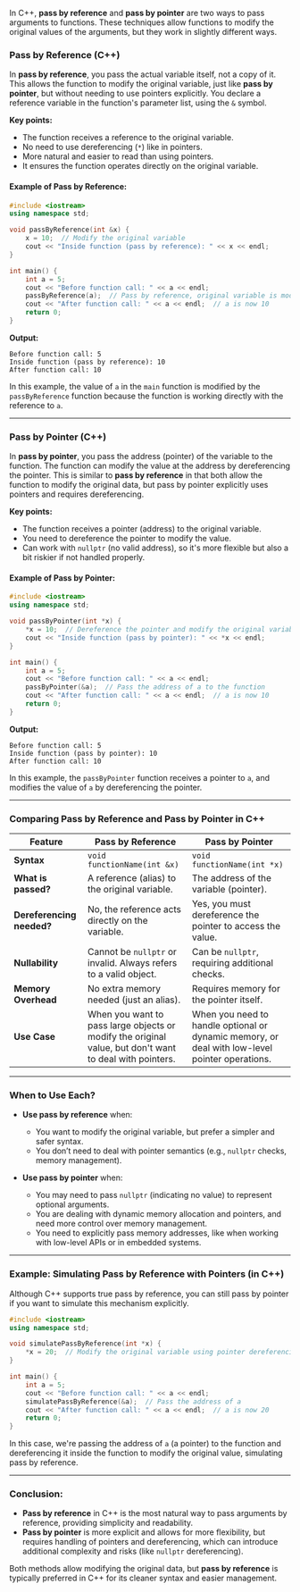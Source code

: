 In C++, **pass by reference** and **pass by pointer** are two ways to pass arguments to functions. These techniques allow functions to modify the original values of the arguments, but they work in slightly different ways.

### **Pass by Reference (C++)**
In **pass by reference**, you pass the actual variable itself, not a copy of it. This allows the function to modify the original variable, just like **pass by pointer**, but without needing to use pointers explicitly. You declare a reference variable in the function's parameter list, using the `&` symbol.

**Key points:**
- The function receives a reference to the original variable.
- No need to use dereferencing (`*`) like in pointers.
- More natural and easier to read than using pointers.
- It ensures the function operates directly on the original variable.

#### Example of Pass by Reference:
```cpp
#include <iostream>
using namespace std;

void passByReference(int &x) {
    x = 10;  // Modify the original variable
    cout << "Inside function (pass by reference): " << x << endl;
}

int main() {
    int a = 5;
    cout << "Before function call: " << a << endl;
    passByReference(a);  // Pass by reference, original variable is modified
    cout << "After function call: " << a << endl;  // a is now 10
    return 0;
}
```

**Output:**
```
Before function call: 5
Inside function (pass by reference): 10
After function call: 10
```

In this example, the value of `a` in the `main` function is modified by the `passByReference` function because the function is working directly with the reference to `a`.

---

### **Pass by Pointer (C++)**
In **pass by pointer**, you pass the address (pointer) of the variable to the function. The function can modify the value at the address by dereferencing the pointer. This is similar to **pass by reference** in that both allow the function to modify the original data, but pass by pointer explicitly uses pointers and requires dereferencing.

**Key points:**
- The function receives a pointer (address) to the original variable.
- You need to dereference the pointer to modify the value.
- Can work with `nullptr` (no valid address), so it's more flexible but also a bit riskier if not handled properly.

#### Example of Pass by Pointer:
```cpp
#include <iostream>
using namespace std;

void passByPointer(int *x) {
    *x = 10;  // Dereference the pointer and modify the original variable
    cout << "Inside function (pass by pointer): " << *x << endl;
}

int main() {
    int a = 5;
    cout << "Before function call: " << a << endl;
    passByPointer(&a);  // Pass the address of a to the function
    cout << "After function call: " << a << endl;  // a is now 10
    return 0;
}
```

**Output:**
```
Before function call: 5
Inside function (pass by pointer): 10
After function call: 10
```

In this example, the `passByPointer` function receives a pointer to `a`, and modifies the value of `a` by dereferencing the pointer.

---

### **Comparing Pass by Reference and Pass by Pointer in C++**

| **Feature**                  | **Pass by Reference**                                      | **Pass by Pointer**                                        |
|------------------------------|------------------------------------------------------------|------------------------------------------------------------|
| **Syntax**                    | `void functionName(int &x)`                                | `void functionName(int *x)`                                |
| **What is passed?**           | A reference (alias) to the original variable.              | The address of the variable (pointer).                     |
| **Dereferencing needed?**     | No, the reference acts directly on the variable.           | Yes, you must dereference the pointer to access the value. |
| **Nullability**               | Cannot be `nullptr` or invalid. Always refers to a valid object. | Can be `nullptr`, requiring additional checks.             |
| **Memory Overhead**           | No extra memory needed (just an alias).                    | Requires memory for the pointer itself.                    |
| **Use Case**                  | When you want to pass large objects or modify the original value, but don't want to deal with pointers. | When you need to handle optional or dynamic memory, or deal with low-level pointer operations. |

---

### **When to Use Each?**

- **Use pass by reference** when:
  - You want to modify the original variable, but prefer a simpler and safer syntax.
  - You don’t need to deal with pointer semantics (e.g., `nullptr` checks, memory management).

- **Use pass by pointer** when:
  - You may need to pass `nullptr` (indicating no value) to represent optional arguments.
  - You are dealing with dynamic memory allocation and pointers, and need more control over memory management.
  - You need to explicitly pass memory addresses, like when working with low-level APIs or in embedded systems.

---

### **Example: Simulating Pass by Reference with Pointers (in C++)**
Although C++ supports true pass by reference, you can still pass by pointer if you want to simulate this mechanism explicitly.

```cpp
#include <iostream>
using namespace std;

void simulatePassByReference(int *x) {
    *x = 20;  // Modify the original variable using pointer dereferencing
}

int main() {
    int a = 5;
    cout << "Before function call: " << a << endl;
    simulatePassByReference(&a);  // Pass the address of a
    cout << "After function call: " << a << endl;  // a is now 20
    return 0;
}
```

In this case, we're passing the address of `a` (a pointer) to the function and dereferencing it inside the function to modify the original value, simulating pass by reference.

---

### **Conclusion:**
- **Pass by reference** in C++ is the most natural way to pass arguments by reference, providing simplicity and readability.
- **Pass by pointer** is more explicit and allows for more flexibility, but requires handling of pointers and dereferencing, which can introduce additional complexity and risks (like `nullptr` dereferencing).

Both methods allow modifying the original data, but **pass by reference** is typically preferred in C++ for its cleaner syntax and easier management.
